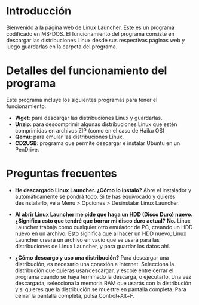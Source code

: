 # Introducción #

Bienvenido a la página web de Linux Launcher. Este es un programa codificado en MS-DOS. El funcionamiento del programa consiste en descargar las distribuciones Linux desde sus respectivas páginas web y luego guardarlas en la carpeta del programa.

# Detalles del funcionamiento del programa #

Este programa incluye los siguientes programas para tener el funcionamiento:
  * **Wget**: para descargar las distribuciones Linux y guardarlas.
  * **Unzip**: para descomprimir algunas distribuciones Linux que estén comprimidas en archivos ZIP (como en el caso de Haiku OS)
  * **Qemu**: para emular las distribuciones Linux.
  * **CD2USB**: programa que permite descargar e instalar Ubuntu en un PenDrive.

# Preguntas frecuentes #

  * **He descargado Linux Launcher. ¿Cómo lo instalo?**
Abre el instalador y automáticamente se pondrá todo. Si te has equivocado y quieres desinstalarlo, ve a Menu > Opciones > Desinstalar Linux Launcher.

  * **Al abrir Linux Launcher me pide que haga un HDD (Disco Duro) nuevo. ¿Significa esto que tendré que borrar mi disco duro actual?**
**No.** Linux Launcher trabaja como cualquier otro emulador de PC, creando un HDD nuevo en un archivo. Esto significa que al hacer un HDD nuevo, Linux Launcher creará un archivo en vacio que se usará para las distribuciones de Linux Launcher, y para guardar los datos ahí.

  * **¿Cómo descargo y uso una distribución?**
Para descargar una distribución, es necesario una conexión a Internet. Selecciona la distribución que quieras usar/descargar, y escoje entre cerrar el programa cuando se haya terminado la descarga, o ejecutarlo.
Una vez descargada, selecciona la memoria RAM que usarás con la distribución y si quieres que la distribución se muestre en pantalla completa. Para cerrar la pantalla completa, pulsa Control+Alt+F.